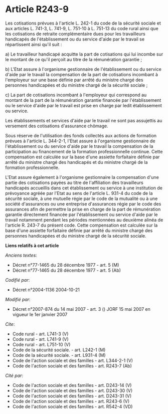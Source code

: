 # Article R243-9

Les cotisations prévues à l'article L. 242-1 du code de la sécurité sociale et aux articles L. 741-3, L. 741-9, L. 751-10 à
L. 751-13 du code rural ainsi que les cotisations de retraite complémentaire dues pour les travailleurs handicapés de
l'établissement ou du service d'aide par le travail se répartissent ainsi qu'il suit : 

a) Le travailleur handicapé acquitte la part de cotisations qui lui incombe sur le montant de ce qu'il perçoit au titre de la
rémunération garantie ; 

b) L'Etat assure à l'organisme gestionnaire de l'établissement ou du service d'aide par le travail la compensation de la part
de cotisations incombant à l'employeur sur une base définie par arrêté du ministre chargé des personnes handicapées et du
ministre chargé de la sécurité sociale ; 

c) La part de cotisations incombant à l'employeur qui correspond au montant de la part de la rémunération garantie financée
par l'établissement ou le service d'aide par le travail est prise en charge par ledit établissement ou service. 

Les établissements et services d'aide par le travail ne sont pas assujettis au versement des cotisations d'assurance
chômage. 

Sous réserve de l'utilisation des fonds collectés aux actions de formation prévues à l'article L. 344-2-1, l'Etat assure à
l'organisme gestionnaire de l'établissement ou du service d'aide par le travail la compensation de la participation au
financement de la formation professionnelle continue. Cette compensation est calculée sur la base d'une assiette forfaitaire
définie par arrêté du ministre chargé des handicapés et du ministre chargé de la formation professionnelle.

L'Etat assure également à l'organisme gestionnaire la compensation d'une partie des cotisations payées au titre de
l'affiliation des travailleurs handicapés accueillis dans cet établissement ou service à une institution de prévoyance agréée
par l'Etat au sens de l'article L. 931-4 du code de la sécurité sociale, à une mutuelle régie par le code de la mutualité ou
à une société d'assurances ou une entreprise d'assurances régie par le code des assurances afin de permettre la prise en
charge de la part de rémunération garantie directement financée par l'établissement ou service d'aide par le travail
notamment pendant les périodes mentionnées au deuxième alinéa de l'article R. 243-7 du présent code. Cette compensation est
calculée sur la base d'une assiette forfaitaire définie par arrêté du ministre chargé des personnes handicapées et du
ministre chargé de la sécurité sociale.

**Liens relatifs à cet article**

_Anciens textes_:

  - Décret n°77-1465 du 28 décembre 1977 - art. 5 (M)
  - Décret n°77-1465 du 28 décembre 1977 - art. 5 (Ab)

_Codifié par_:

  - Décret n°2004-1136 2004-10-21

_Modifié par_:

  - Décret n°2007-874 du 14 mai 2007 - art. 3 () JORF 15 mai 2007 en vigueur le 1er janvier 2007

_Cite_:

  - Code rural - art. L741-3 (V)
  - Code rural - art. L741-9 (V)
  - Code rural - art. L751-10 (V)
  - Code de la sécurité sociale. - art. L242-1 (M)
  - Code de la sécurité sociale. - art. L931-4 (M)
  - Code de l'action sociale et des familles - art. L344-2-1 (V)
  - Code de l'action sociale et des familles - art. R243-7 (Ab)

_Cité par_:

  - Code de l'action sociale et des familles - art. D243-14 (V)
  - Code de l'action sociale et des familles - art. D243-30 (V)
  - Code de l'action sociale et des familles - art. D243-31 (V)
  - Code de l'action sociale et des familles - art. R243-6 (V)
  - Code de l'action sociale et des familles - art. R542-4 (VD)
